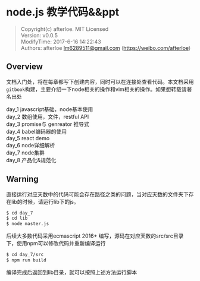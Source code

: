 # node.js 教学代码&&ppt

> Copyright(c) afterloe. MIT Licensed  
> Version: v0.0.5  
> ModifyTime: 2017-6-16 14:22:43  
> Authors:
    afterloe <lm6289511@gmail.com> (https://weibo.com/afterloe)  

## Overview 

文档入门处，将在每章都写下创建内容，同时可以在连接处查看代码。本文档采用`gitbook`构建，主要介绍一下node相关的操作和vim相关的操作。如果想转载请著名出处

day_1 javascript基础，node基本使用  
day_2 数组使用，文件，restful API  
day_3 promise与 genreator 推导式  
day_4 babel编码器的使用  
day_5 react demo  
day_6 node详细解析  
day_7 node集群   
day_8 产品化&规范化  

## Warning
直接运行对应天数中的代码可能会存在路径之类的问题，当对应天数的文件夹下存在lib的时候，请运行lib下的js。
```bash
$ cd day_7
$ cd lib
$ node master.js
```
后续大多数代码采用ecmascript 2016+ 编写，源码在对应天数的src/src目录下，使用npm可以修改代码并重新编译运行
```bash
$ cd day_7/src
$ npm run build
```
编译完成后返回到lib目录，就可以按照上述方法运行脚本
